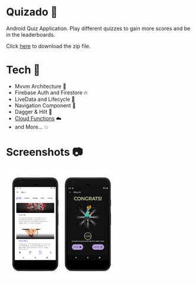 # Quizado 🔨 
Android Quiz Application. Play different quizzes to gain more scores and be in the leaderboards.

 
Click [here](https://github.com/kvntzn/QuizApp/raw/master/quizado.apk) to download the zip file. 


# Tech 🚀
* Mvvm Architecture 🔧
* Firebase Auth and Firestore 🔥
* LiveData and Lifecycle 📱
* Navigation Component 🚗
* Dagger & Hilt 💉
* [Cloud Functions](https://github.com/kvntzn/quizado-firebase-functions) ☁️
* and More... 💥

# Screenshots 📷
<p>
  <img src="./screenshots/quizado_mock.png" alt="mock" width="300" />
  
</p>
